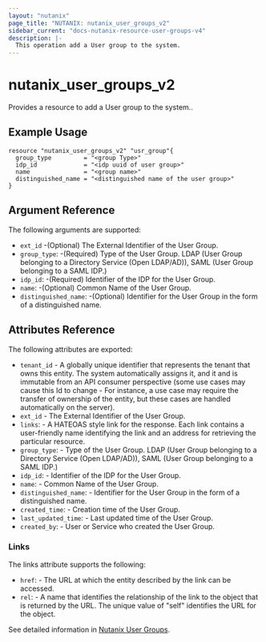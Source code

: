 ```yaml
---
layout: "nutanix"
page_title: "NUTANIX: nutanix_user_groups_v2"
sidebar_current: "docs-nutanix-resource-user-groups-v4"
description: |-
  This operation add a User group to the system.
---
```


# nutanix_user_groups_v2

Provides a resource to add a User group to the system..

## Example Usage

``` hcl
resource "nutanix_user_groups_v2" "usr_group"{
  group_type         = "<group Type>"
  idp_id             = "<idp uuid of user group>"
  name               = "<group name>"
  distinguished_name = "<distinguished name of the user group>"
}

```

## Argument Reference

The following arguments are supported:

* `ext_id` -(Optional) The External Identifier of the User Group.
* `group_type`: -(Required) Type of the User Group. LDAP (User Group belonging to a Directory Service (Open LDAP/AD)),  SAML (User Group belonging to a SAML IDP.)
* `idp_id`: -(Required) Identifier of the IDP for the User Group.
* `name`: -(Optional) Common Name of the User Group.
* `distinguished_name`: -(Optional) Identifier for the User Group in the form of a distinguished name. 


## Attributes Reference
The following attributes are exported:

* `tenant_id` - A globally unique identifier that represents the tenant that owns this entity. The system automatically assigns it, and it and is immutable from an API consumer perspective (some use cases may cause this Id to change - For instance, a use case may require the transfer of ownership of the entity, but these cases are handled automatically on the server).
* `ext_id` - The External Identifier of the User Group.
* `links`: - A HATEOAS style link for the response. Each link contains a user-friendly name identifying the link and an address for retrieving the particular resource.
* `group_type`: - Type of the User Group. LDAP (User Group belonging to a Directory Service (Open LDAP/AD)),  SAML (User Group belonging to a SAML IDP.)
* `idp_id`: - Identifier of the IDP for the User Group.
* `name`: - Common Name of the User Group.
* `distinguished_name`: - Identifier for the User Group in the form of a distinguished name.
* `created_time`: - Creation time of the User Group.
* `last_updated_time`: - Last updated time of the User Group.
* `created_by`: - User or Service who created the User Group.



### Links

The links attribute supports the following:

* `href`: - The URL at which the entity described by the link can be accessed.
* `rel`: - A name that identifies the relationship of the link to the object that is returned by the URL. The unique value of "self" identifies the URL for the object.


See detailed information in [Nutanix User Groups](https://developers.nutanix.com/api-reference?namespace=iam&version=v4.0.b1).
